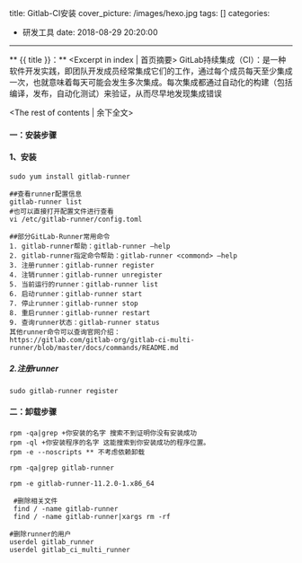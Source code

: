 title:  Gitlab-CI安装
cover_picture: /images/hexo.jpg
tags: []
categories:
  - 研发工具
date: 2018-08-29 20:20:00
---
** {{ title }}：** <Excerpt in index | 首页摘要>
GitLab持续集成（CI）：是一种软件开发实践，即团队开发成员经常集成它们的工作，通过每个成员每天至少集成一次，也就意味着每天可能会发生多次集成。每次集成都通过自动化的构建（包括编译，发布，自动化测试）来验证，从而尽早地发现集成错误
<!-- more -->
<The rest of contents | 余下全文>

#### 一：安装步骤

#### 1、安装
    sudo yum install gitlab-runner
    
    ##查看runner配置信息
    gitlab-runner list
    #也可以直接打开配置文件进行查看 
    vi /etc/gitlab-runner/config.toml
    
    ##部分GitLab-Runner常用命令
    1. gitlab-runner帮助：gitlab-runner –help
    2. gitlab-runner指定命令帮助：gitlab-runner <commond> –help
    3. 注册runner：gitlab-runner register
    4. 注销runner：gitlab-runner unregister
    5. 当前运行的runner：gitlab-runner list
    6. 启动runner：gitlab-runner start
    7. 停止runner：gitlab-runner stop
    8. 重启runner：gitlab-runner restart
    9. 查询runner状态：gitlab-runner status
    其他runner命令可以查询官网介绍：
    https://gitlab.com/gitlab-org/gitlab-ci-multi-runner/blob/master/docs/commands/README.md

##### 2.注册runner
    sudo gitlab-runner register

 #### 二：卸载步骤
    rpm -qa|grep +你安装的名字 搜索不到证明你没有安装成功
    rpm -ql +你安装程序的名字 这能搜索到你安装成功的程序位置。
    rpm -e --noscripts ** 不考虑依赖卸载
    
    rpm -qa|grep gitlab-runner
    
    rpm -e gitlab-runner-11.2.0-1.x86_64
    
     #删除相关文件
     find / -name gitlab-runner
     find / -name gitlab-runner|xargs rm -rf
    
    #删除runner的用户
    userdel gitlab_runner
    userdel gitlab_ci_multi_runner